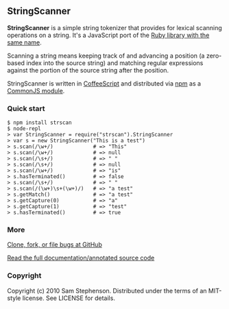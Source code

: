 ## StringScanner

**StringScanner** is a simple string tokenizer that provides for lexical
scanning operations on a string. It's a JavaScript port of the [Ruby 
library with the same name](http://ruby-doc.org/core/classes/StringScanner.html).

Scanning a string means keeping track of and advancing a position (a
zero-based index into the source string) and matching regular expressions
against the portion of the source string after the position.

StringScanner is written in [CoffeeScript](http://coffeescript.org/) and
distributed via [npm](http://npm.mape.me/) as a [CommonJS 
module](http://www.commonjs.org/).

### Quick start

    $ npm install strscan
    $ node-repl
    > var StringScanner = require("strscan").StringScanner
    > var s = new StringScanner("This is a test")
    > s.scan(/\w+/)             # => "This"
    > s.scan(/\w+/)             # => null
    > s.scan(/\s+/)             # => " "
    > s.scan(/\s+/)             # => null
    > s.scan(/\w+/)             # => "is"
    > s.hasTerminated()         # => false
    > s.scan(/\s+/)             # => " "
    > s.scan(/(\w+)\s+(\w+)/)   # => "a test"
    > s.getMatch()              # => "a test"
    > s.getCapture(0)           # => "a"
    > s.getCapture(1)           # => "test"
    > s.hasTerminated()         # => true

### More

[Clone, fork, or file bugs at GitHub](http://github.com/sstephenson/strscan-js)

[Read the full documentation/annotated source code](http://sstephenson.github.com/strscan-js/)

### Copyright

Copyright (c) 2010 Sam Stephenson. Distributed under the terms of an
MIT-style license. See LICENSE for details.
